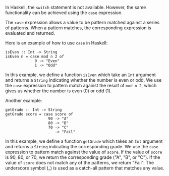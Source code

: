 In Haskell, the `switch` statement is not available. However, the same functionality can be achieved using the `case` expression. 

The `case` expression allows a value to be pattern matched against a series of patterns. When a pattern matches, the corresponding expression is evaluated and returned. 

Here is an example of how to use `case` in Haskell:

```
isEven :: Int -> String
isEven n = case mod n 2 of
             0 -> "Even"
             1 -> "Odd"
```

In this example, we define a function `isEven` which take an `Int` argument and returns a `String` indicating whether the number is even or odd. We use the `case` expression to pattern match against the result of `mod n 2`, which gives us whether the number is even (0) or odd (1). 

Another example:

```
getGrade :: Int -> String
getGrade score = case score of
                   90 -> "A"
                   80 -> "B"
                   70 -> "C"
                   _  -> "Fail"
```

In this example, we define a function `getGrade` which takes an `Int` argument and returns a `String` indicating the corresponding grade. We use the `case` expression to pattern match against the value of `score`. If the value of `score` is 90, 80, or 70, we return the corresponding grade ("A", "B", or "C"). If the value of `score` does not match any of the patterns, we return "Fail". The underscore symbol (_) is used as a catch-all pattern that matches any value.